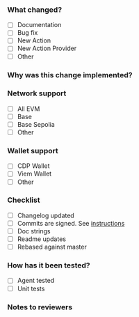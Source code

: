 ### What changed?
- [ ] Documentation
- [ ] Bug fix
- [ ] New Action
- [ ] New Action Provider
- [ ] Other
<!-- please specify -->

### Why was this change implemented?
<!-- please provide a summary of the changes -->

### Network support
- [ ] All EVM
- [ ] Base
- [ ] Base Sepolia
- [ ] Other
<!-- please specify -->

### Wallet support
- [ ] CDP Wallet
- [ ] Viem Wallet
- [ ] Other
<!-- please specify -->

### Checklist
- [ ] Changelog updated
- [ ] Commits are signed. See [instructions](https://docs.github.com/en/authentication/managing-commit-signature-verification/about-commit-signature-verification)
- [ ] Doc strings
- [ ] Readme updates
- [ ] Rebased against master

### How has it been tested?
- [ ] Agent tested
- [ ] Unit tests
<!-- please include the agent LLM -->
<!-- please include the agent prompt -->
<!-- please include the agent output -->

### Notes to reviewers
